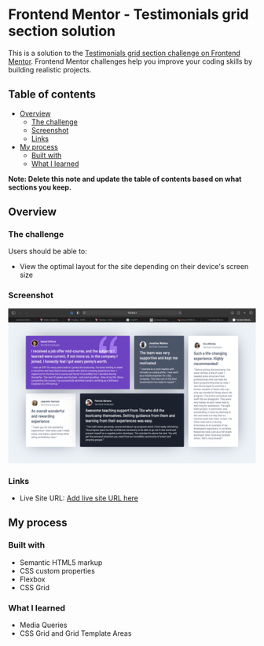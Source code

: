 # Frontend Mentor - Testimonials grid section solution

This is a solution to the [Testimonials grid section challenge on Frontend Mentor](https://www.frontendmentor.io/challenges/testimonials-grid-section-Nnw6J7Un7). Frontend Mentor challenges help you improve your coding skills by building realistic projects.

## Table of contents

- [Overview](#overview)
  - [The challenge](#the-challenge)
  - [Screenshot](#screenshot)
  - [Links](#links)
- [My process](#my-process)
  - [Built with](#built-with)
  - [What I learned](#what-i-learned)

**Note: Delete this note and update the table of contents based on what sections you keep.**

## Overview

### The challenge

Users should be able to:

- View the optimal layout for the site depending on their device's screen size

### Screenshot

![](./images/screenshot.png)

### Links

- Live Site URL: [Add live site URL here](https://erratinsilentio.github.io/Testimonials-Grid-Section/)

## My process

### Built with

- Semantic HTML5 markup
- CSS custom properties
- Flexbox
- CSS Grid

### What I learned

- Media Queries
- CSS Grid and Grid Template Areas
